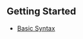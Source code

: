 ## Getting Started

- [Basic Syntax](https://github.com/RayCZ/kotlin-web-site/blob/ray/pages/docs/reference/basic-syntax.md)

